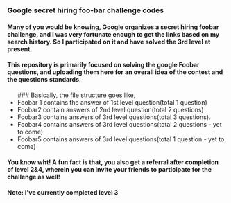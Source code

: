 ### Google secret hiring foo-bar challenge codes

#### Many of you would be knowing, Google organizes a secret hiring foobar challenge, and I was very fortunate enough to get the links based on my search history. So I participated on it and have solved the 3rd level at present.

<h4>This repository is primarily focused on solving the google Foobar questions, and uploading them here for an overall idea of the contest and the questions standards.</h4>

<ul>
### Basically, the file structure goes like, 
  
  <li>Foobar 1 contains the answer of 1st level question(total 1 question)</li>
  <li>Foobar2 contain answers of 2nd level question(total 2 questions)</li>
  <li>Foobar3 contains answers of 3rd level questions(total 3 questions).</li>
  <li>Foobar4 contains answers of 3rd level questions(total 2 questions - yet to come)</li>
  <li>Foobar5 contains answers of 3rd level questions(total 1 question - yet to come)</li>
  
</ul>

<h4>You know wht! A fun fact is that, you also get a referral after completion of level 2&4, wherein you can invite your friends to participate for the challenge as well!</h4>

**Note: I've currently completed level 3**
